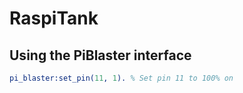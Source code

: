 # RaspiTank

## Using the PiBlaster interface

```erlang
pi_blaster:set_pin(11, 1). % Set pin 11 to 100% on
```
